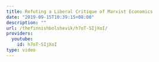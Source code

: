 ```yaml
---
title: Refuting a Liberal Critique of Marxist Economics
date: "2019-09-15T10:39:15+08:00"
description: ""
url: /thefinnishbolshevik/h7oT-SIjXoI/
providers:
  youtube:
    id: h7oT-SIjXoI
type: video
---
```

